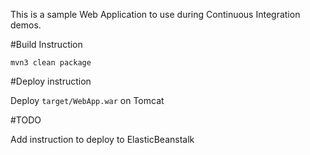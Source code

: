 This is a sample Web Application to use during Continuous Integration demos.

#Build Instruction



```
mvn3 clean package
```


#Deploy instruction



Deploy ```target/WebApp.war``` on Tomcat
 
#TODO
 
Add instruction to deploy to ElasticBeanstalk
